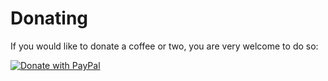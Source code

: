# Donating

If you would like to donate a coffee or two, you are very welcome to do so:

[![Donate with PayPal](https://raw.githubusercontent.com/stefan-niedermann/paypal-donate-button/master/paypal-donate-button.png)](paypal.me/fkromer)
